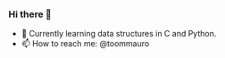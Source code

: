 ### Hi there 👋

- 🌱 Currently learning data structures in C and Python.
- 📫 How to reach me: @toommauro
